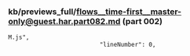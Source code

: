 ### kb/previews_full/flows__time-first__master-only@guest.har.part082.md (part 002)

```md
M.js",
                          "lineNumber": 0,
             
```

```
